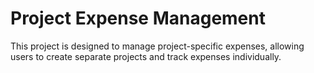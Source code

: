 # Project Expense Management

This project is designed to manage project-specific expenses, allowing users to create separate projects and track expenses individually.
